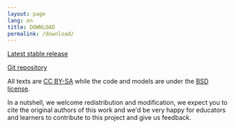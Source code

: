 ```yaml
---
layout: page
lang: en
title: DOWNLOAD
permalink: /download/
---
```


[Latest stable release](https://github.com/DuinoBasedLearning/Lab/releases/latest)

[Git repository](https://github.com/DuinoBasedLearning/Lab)

All texts are [CC BY-SA](http://creativecommons.org/licenses/by-sa/4.0/) while the code and models are under the [BSD license](https://github.com/DuinoBasedLearning/Lab/blob/master/LICENSE).

In a nutshell, we welcome redistribution and modification, we expect you to cite the original authors of this work and we'd be very happy for educators and learners to contribute to this project and give us feedback.
